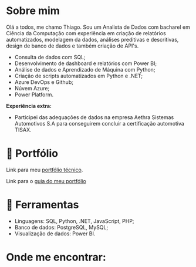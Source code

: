 # Sobre mim

Olá a todos, me chamo Thiago. Sou um Analista de Dados com bacharel em Ciência da Computação com experiência em criação de relatórios automatizados, modelagem da dados, análises preditivas e descritivas, design de banco de dados e também criação de API's.

- Consulta de dados com SQL;
- Desenvolvimento de dashboard e relatórios com Power BI;
- Análise de dados e Aprendizado de Máquina com Python;
- Criação de scripts automatizados em Python e .NET;
- Azure DevOps e Github;
- Núvem Azure;
- Power Platform.

**Experiência extra:**

 - Participei das adequações de dados na empresa Aethra Sistemas Automotivos S.A para conseguirem concluir a certificação automotiva TISAX.

# 📙 Portfólio

Link para meu [portfólio técnico](https://github.com/Dnklht/Portfolio).

Link para o [guia do meu portfólio](https://github.com/Dnklht/Guia_Portfolio)

# 🔧 Ferramentas

- Linguagens: SQL, Python, .NET, JavaScript, PHP;
- Banco de dados: PostgreSQL, MySQL;
- Visualização de dados: Power BI.

# Onde me encontrar:
